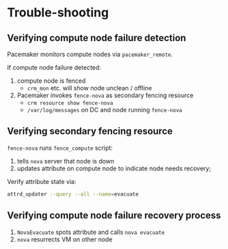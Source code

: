 <!-- .slide: data-state="section-break" id="trouble-shooting" -->
# Trouble-shooting


<!-- .slide: data-state="normal" id="verifying-node-failure-detection" -->
## Verifying compute node failure detection

Pacemaker monitors compute nodes via `pacemaker_remote`.

If compute node failure detected:

1.  compute node is fenced
    -   `crm_mon` etc. will show node unclean / offline
1.  Pacemaker invokes `fence-nova` as secondary fencing resource
    -   `crm resource show fence-nova`
    -   `/var/log/messages` on DC and node running `fence-nova`


<!-- .slide: data-state="normal" id="verifying-fence-nova" -->
## Verifying secondary fencing resource

`fence-nova` runs `fence_compute` script:

1.  tells `nova` server that node is down
1.  updates attribute on compute node to indicate node needs recovery;

Verify attribute state via:

```sh
attrd_updater --query --all --name=evacuate
```


<!-- .slide: data-state="normal" id="verifying-node-recovery" -->
## Verifying compute node failure recovery process

1.  `NovaEvacuate` spots attribute and calls `nova evacuate`
1.  `nova` resurrects VM on other node

